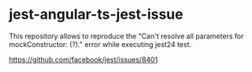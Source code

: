 # jest-angular-ts-jest-issue

This repository allows to reproduce the "Can't resolve all parameters for mockConstructor: (?)." error while executing jest24 test.

https://github.com/facebook/jest/issues/8401